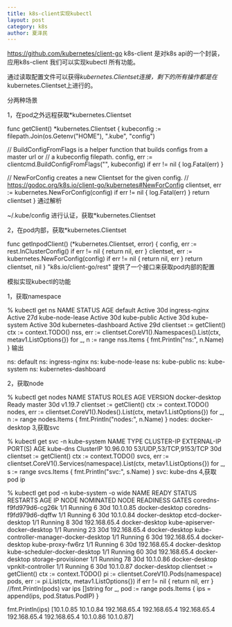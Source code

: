 ```yaml
---
title: k8s-client实现kubectl
layout: post
category: k8s
author: 夏泽民
---
```


https://github.com/kubernetes/client-go
k8s-client 是对k8s api的一个封装，应用k8s-client 我们可以实现kubectl 所有功能。

通过读取配置文件可以获得*kubernetes.Clientset连接，剩下的所有操作都是在*kubernetes.Clientset上进行的。

分两种场景

1，在pod之外远程获取*kubernetes.Clientset

func getClient() *kubernetes.Clientset {
  kubeconfig := filepath.Join(os.Getenv("HOME"), ".kube", "config")

  // BuildConfigFromFlags is a helper function that builds configs from a master url or
  // a kubeconfig filepath.
  config, err := clientcmd.BuildConfigFromFlags("", kubeconfig)
  if err != nil {
    log.Fatal(err)
  }

  // NewForConfig creates a new Clientset for the given config.
  // https://godoc.org/k8s.io/client-go/kubernetes#NewForConfig
  clientset, err := kubernetes.NewForConfig(config)
  if err != nil {
    log.Fatal(err)
  }
  return clientset
}
通过解析

 ~/.kube/config
进行认证，获取*kubernetes.Clientset



2，在pod内部，获取*kubernetes.Clientset

func getInpodClient() (*kubernetes.Clientset, error) {
  config, err := rest.InClusterConfig()
  if err != nil {
    return nil, err
  }
  clientset, err := kubernetes.NewForConfig(config)
  if err != nil {
    return nil, err
  }
  return clientset, nil
}
  "k8s.io/client-go/rest"
提供了一个接口来获取pod内部的配置
<!-- more -->
模拟实现kubectl的功能

1，获取namespace

% kubectl get ns
NAME                   STATUS   AGE
default                Active   30d
ingress-nginx          Active   27d
kube-node-lease        Active   30d
kube-public            Active   30d
kube-system            Active   30d
kubernetes-dashboard   Active   29d
clientset := getClient()
  ctx := context.TODO()
  nss, err := clientset.CoreV1().Namespaces().List(ctx, metav1.ListOptions{})
  for _, n := range nss.Items {
    fmt.Println("ns:", n.Name)
  }
输出

ns: default
ns: ingress-nginx
ns: kube-node-lease
ns: kube-public
ns: kube-system
ns: kubernetes-dashboard


2，获取node

% kubectl get nodes
NAME             STATUS   ROLES    AGE   VERSION
docker-desktop   Ready    master   30d   v1.19.7
  clientset := getClient()
  ctx := context.TODO()
  nodes, err := clientset.CoreV1().Nodes().List(ctx, metav1.ListOptions{})
  for _, n := range nodes.Items {
    fmt.Println("nodes:", n.Name)
  }
nodes: docker-desktop
3,获取svc

% kubectl get svc -n kube-system
NAME       TYPE        CLUSTER-IP   EXTERNAL-IP   PORT(S)                  AGE
kube-dns   ClusterIP   10.96.0.10   <none>        53/UDP,53/TCP,9153/TCP   30d
clientset := getClient()
ctx := context.TODO()
svcs, err := clientset.CoreV1().Services(namespace).List(ctx, metav1.ListOptions{})
for _, s := range svcs.Items {
    fmt.Println("svc:", s.Name)
}
svc: kube-dns
4,获取pod ip

% kubectl get pod -n kube-system -o wide
NAME                                     READY   STATUS    RESTARTS   AGE   IP             NODE             NOMINATED NODE   READINESS GATES
coredns-f9fd979d6-cg26k                  1/1     Running   6          30d   10.1.0.85      docker-desktop   <none>           <none>
coredns-f9fd979d6-dqffw                  1/1     Running   6          30d   10.1.0.84      docker-desktop   <none>           <none>
etcd-docker-desktop                      1/1     Running   8          30d   192.168.65.4   docker-desktop   <none>           <none>
kube-apiserver-docker-desktop            1/1     Running   23         30d   192.168.65.4   docker-desktop   <none>           <none>
kube-controller-manager-docker-desktop   1/1     Running   6          30d   192.168.65.4   docker-desktop   <none>           <none>
kube-proxy-fw6rz                         1/1     Running   6          30d   192.168.65.4   docker-desktop   <none>           <none>
kube-scheduler-docker-desktop            1/1     Running   60         30d   192.168.65.4   docker-desktop   <none>           <none>
storage-provisioner                      1/1     Running   78         30d   10.1.0.86      docker-desktop   <none>           <none>
vpnkit-controller                        1/1     Running   6          30d   10.1.0.87      docker-desktop   <none>           <none>
  clientset := getClient()
  ctx := context.TODO()
  pi := clientset.CoreV1().Pods(namespace)
  pods, err := pi.List(ctx, metav1.ListOptions{})
  if err != nil {
    return nil, err
  }
  //fmt.Println(pods)
  var ips []string
  for _, pod := range pods.Items {
    ips = append(ips, pod.Status.PodIP)
  }

  fmt.Println(ips)
[10.1.0.85 10.1.0.84 192.168.65.4 192.168.65.4 192.168.65.4 192.168.65.4 192.168.65.4 10.1.0.86 10.1.0.87]


